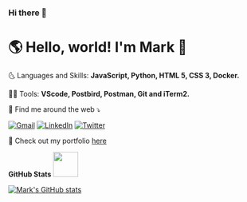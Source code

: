 ### Hi there 👋

# 🌎 Hello, world! I'm Mark 👋
🌜 Languages and Skills: **JavaScript, Python, HTML 5, CSS 3, Docker.**


👩‍💻 Tools: **VScode, Postbird, Postman, Git and iTerm2.**


💌 Find me around the web ⤵️


[![Gmail](https://img.shields.io/badge/-gmail-%23D14836?style=for-the-badge&logo=Gmail&logoColor=white)](mailto:markhvaldez@gmail.com)
[![LinkedIn](https://img.shields.io/badge/LinkedIn-0077B5?style=for-the-badge&logo=linkedin&logoColor=white)](https://www.linkedin.com/in/mark-valdez-a50507108/)
[![Twitter](https://img.shields.io/badge/Twitter-1DA1F2?style=for-the-badge&logo=twitter&logoColor=white)](https://twitter.com/MarkVal13129180)


🌟 Check out my portfolio [here](https://markhv-code.github.io/)


**GitHub Stats** <img src="https://user-images.githubusercontent.com/5679180/79618120-0daffb80-80be-11ea-819e-d2b0fa904d07.gif" width="50" height="50"/>


[![Mark's GitHub stats](https://github-readme-stats.vercel.app/api?username=markhv-code&show_icons=true&theme=radical)](https://github.com/markhv-code/github-readme-stats)


<!--
**markhv-code/markhv-code** is a ✨ _special_ ✨ repository because its `README.md` (this file) appears on your GitHub profile.

Here are some ideas to get you started:

- 🔭 I’m currently working on ...
- 🌱 I’m currently learning ...
- 👯 I’m looking to collaborate on ...
- 🤔 I’m looking for help with ...
- 💬 Ask me about ...
- 📫 How to reach me: ...
- 😄 Pronouns: ...
- ⚡ Fun fact: ...
-->
